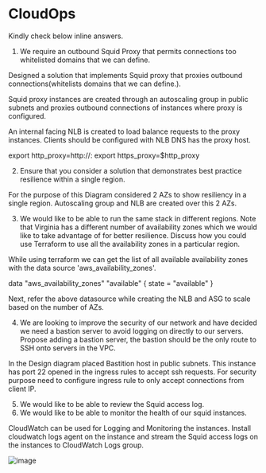 # CloudOps

Kindly check below inline answers. 

1. We require an outbound Squid Proxy that permits connections too
whitelisted domains that we can define.

Designed a solution that implements Squid proxy that proxies outbound connections(whitelists domains that we can define.). 

Squid proxy instances are created through an autoscaling group in public subnets and proxies outbound connections of instances where proxy is configured.

An internal facing NLB is created to load balance requests to the proxy instances. Clients should be configured with NLB DNS has the proxy host.

export http_proxy=http://<Proxy-DOMAIN>:<Proxy-Port>
export https_proxy=$http_proxy


2. Ensure that you consider a solution that demonstrates best practice
resilience within a single region.

For the purpose of this Diagram considered 2 AZs to show resiliency in a single region. Autoscaling group and NLB are created over this 2 AZs.

3. We would like to be able to run the same stack in different regions.
Note that Virginia has a different number of availability zones which we
would like to take advantage of for better resilience. Discuss how you
could use Terraform to use all the availability zones in a particular
region.

While using terraform we can get the list of all available availability zones with the data source 'aws_availability_zones'.

data "aws_availability_zones" "available" {
  state = "available"
}

Next, refer the above datasource while creating the NLB and ASG to scale based on the number of AZs.

4. We are looking to improve the security of our network and have decided we need a bastion server to avoid logging on directly to our servers. Propose adding a bastion server, the bastion should be the only route to SSH onto servers in the VPC.

In the Design diagram placed Bastition host in public subnets. This instance has port 22 opened in the ingress rules to accept ssh requests. For security purpose need to configure ingress rule to only accept connections from client IP.

5. We would like to be able to review the Squid access log.
6. We would like to be able to monitor the health of our squid instances.

CloudWatch can be used for Logging and Monitoring the instances. Install cloudwatch logs agent on the instance and stream the Squid access logs on the instances to CloudWatch Logs group.
  
  
  ![image](https://user-images.githubusercontent.com/14958328/157708111-980647e4-0f67-4e3f-9715-e2e037abe635.png)


